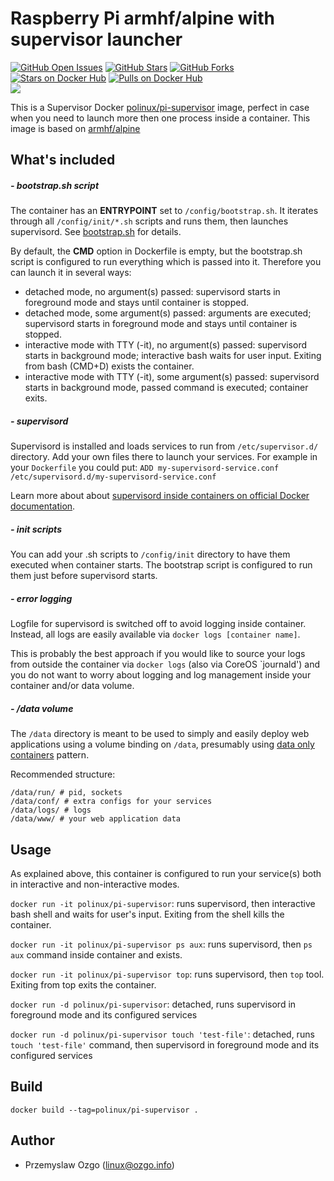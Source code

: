 # Raspberry Pi armhf/alpine with supervisor launcher
[![GitHub Open Issues](https://img.shields.io/github/issues/pozgo/docker-pi-supervisor.svg)](https://github.com/pozgo/docker-pi-supervisor/issues)
[![GitHub Stars](https://img.shields.io/github/stars/pozgo/docker-pi-supervisor.svg)](https://github.com/million12/docker-centos-supervisor)
[![GitHub Forks](https://img.shields.io/github/forks/pozgo/docker-pi-supervisor.svg)](https://github.com/pozgo/docker-pi-supervisor)  
[![Stars on Docker Hub](https://img.shields.io/docker/stars/polinux/pi-supervisor.svg)](https://hub.docker.com/r/polinux/pi-supervisor)
[![Pulls on Docker Hub](https://img.shields.io/docker/pulls/polinux/pi-supervisor.svg)](https://hub.docker.com/r/polinux/pi-supervisor)  
[![](https://images.microbadger.com/badges/image/polinux/pi-supervisor:latest.svg)](http://microbadger.com/images/polinux/pi-supervisor)

This is a Supervisor Docker [polinux/pi-supervisor](https://registry.hub.docker.com/u/polinux/pi-supervisor/) image, perfect in case when you need to launch more then one process inside a container. This image is based on [armhf/alpine](https://registry.hub.docker.com/_/armhf/alpine)

## What's included

##### - bootstrap.sh script

The container has an **ENTRYPOINT** set to `/config/bootstrap.sh`. It iterates through all `/config/init/*.sh` scripts and runs them, then launches supervisord. See [bootstrap.sh](container-files/config/bootstrap.sh) for details.

By default, the **CMD** option in Dockerfile is empty, but the bootstrap.sh script is configured to run everything which is passed into it. Therefore you can launch it in several ways:
* detached mode, no argument(s) passed: supervisord starts in foreground mode and stays until container is stopped.
* detached mode, some argument(s) passed: arguments are executed; supervisord starts in foreground mode and stays until container is stopped.
* interactive mode with TTY (-it), no argument(s) passed: supervisord starts in background mode; interactive bash waits for user input. Exiting from bash (CMD+D) exists the container.
* interactive mode with TTY (-it), some argument(s) passed: supervisord starts in background mode, passed command is executed; container exits.

##### - supervisord

Supervisord is installed and loads services to run from `/etc/supervisor.d/` directory. Add your own files there to launch your services. For example in your `Dockerfile` you could put:
```ADD my-supervisord-service.conf /etc/supervisord.d/my-supervisord-service.conf```

Learn more about about [supervisord inside containers on official Docker documentation](https://docs.docker.com/articles/using_supervisord/).

##### - init scripts

You can add your .sh scripts to `/config/init` directory to have them executed when container starts. The bootstrap script is configured to run them just before supervisord starts.

##### - error logging

Logfile for supervisord is switched off to avoid logging inside container. Instead, all logs are easily available via `docker logs [container name]`.

This is probably the best approach if you would like to source your logs from outside the container via `docker logs` (also via CoreOS `journald') and you do not want to worry about logging and log management inside your container and/or data volume.

##### - /data volume

The `/data` directory is meant to be used to simply and easily deploy web applications using a volume binding on `/data`, presumably using [data only containers](https://docs.docker.com/userguide/dockervolumes/) pattern.

Recommended structure:
```
/data/run/ # pid, sockets
/data/conf/ # extra configs for your services
/data/logs/ # logs
/data/www/ # your web application data
```


## Usage

As explained above, this container is configured to run your service(s) both in interactive and non-interactive modes.

`docker run -it polinux/pi-supervisor`: runs supervisord, then interactive bash shell and waits for user's input. Exiting from the shell kills the container.

`docker run -it polinux/pi-supervisor ps aux`:  runs supervisord, then `ps aux` command inside container and exists.

`docker run -it polinux/pi-supervisor top`:  runs supervisord, then `top` tool. Exiting from top exits the container.

`docker run -d polinux/pi-supervisor`: detached, runs supervisord in foreground mode and its configured services

`docker run -d polinux/pi-supervisor touch 'test-file'`: detached, runs `touch 'test-file'` command, then supervisord in foreground mode and its configured services


## Build

`docker build --tag=polinux/pi-supervisor .`

## Author

* Przemyslaw Ozgo (<linux@ozgo.info>)

